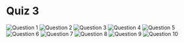 # Quiz 3

![Question 1]()
![Question 2]()
![Question 3]()
![Question 4]()
![Question 5]()
![Question 6]()
![Question 7]()
![Question 8]()
![Question 9]()
![Question 10]()
